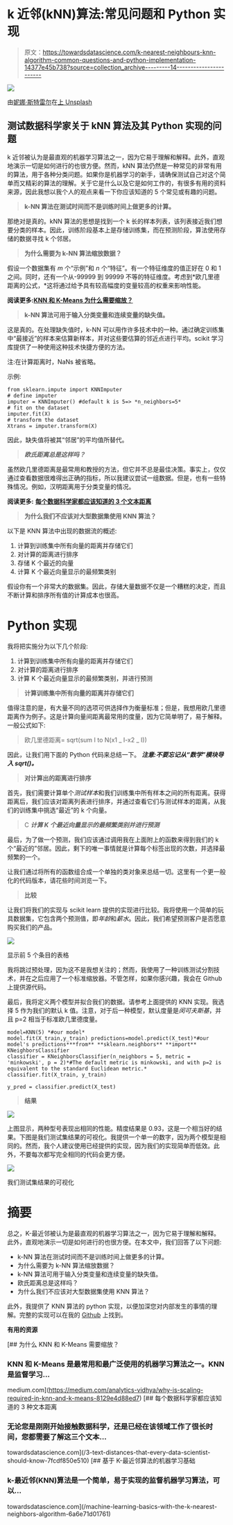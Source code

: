 # k 近邻(kNN)算法:常见问题和 Python 实现

> 原文：<https://towardsdatascience.com/k-nearest-neighbours-knn-algorithm-common-questions-and-python-implementation-14377e45b738?source=collection_archive---------14----------------------->

![](img/6e168a483a69c708ea6d329d6014e09b.png)

由[妮娜·斯特雷尔](https://unsplash.com/@ninastrehl)在[上 Unsplash](https://unsplash.com/?utm_source=medium&utm_medium=referral)

## 测试数据科学家关于 kNN 算法及其 Python 实现的问题

k 近邻被认为是最直观的机器学习算法之一，因为它易于理解和解释。此外，直观地演示一切是如何进行的也很方便。然而，kNN 算法仍然是一种常见的非常有用的算法，用于各种分类问题。如果你是机器学习的新手，请确保测试自己对这个简单而又精彩的算法的理解。关于它是什么以及它是如何工作的，有很多有用的资料来源，因此我想以我个人的观点来看一下你应该知道的 5 个常见或有趣的问题。

> **k-NN 算法在测试时间而不是训练时间上做更多的计算。**

那绝对是真的。kNN 算法的思想是找到一个 k 长的样本列表，该列表接近我们想要分类的样本。因此，训练阶段基本上是存储训练集，而在预测阶段，算法使用存储的数据寻找 k 个邻居。

> **为什么需要为 k-NN 算法缩放数据？**

假设一个数据集有 *m* 个“示例”和 *n* 个“特征”。有一个特征维度的值正好在 0 和 1 之间。同时，还有一个从-99999 到 99999 不等的特征维度。考虑到*欧几里德距离的公式，*这将通过给予具有较高幅度的变量较高的权重来影响性能。

**阅读更多:**[**KNN 和 K-Means 为什么需要缩放？**](https://medium.com/analytics-vidhya/why-is-scaling-required-in-knn-and-k-means-8129e4d88ed7)

> **k-NN 算法可用于输入分类变量和连续变量的缺失值。**

这是真的。在处理缺失值时，k-NN 可以用作许多技术中的一种。通过确定训练集中“最接近”的样本来估算新样本，并对这些要估算的邻近点进行平均。scikit 学习库提供了一种使用这种技术快捷方便的方法。

注:在计算距离时，NaNs 被省略。

示例:

```
from sklearn.impute import KNNImputer
# define imputer
imputer = KNNImputer() #default k is 5=> *n_neighbors=5*
# fit on the dataset
imputer.fit(X)
# transform the dataset
Xtrans = imputer.transform(X)
```

因此，缺失值将被其“邻居”的平均值所替代。

> ***欧氏距离总是这样吗？***

虽然欧几里德距离是最常用和教授的方法，但它并不总是最佳决策。事实上，仅仅通过查看数据很难得出正确的指标，所以我建议尝试一组数据。但是，也有一些特殊情况。例如，汉明距离用于分类变量的情况。

**阅读更多:** [**每个数据科学家都应该知道的 3 个文本距离**](/3-text-distances-that-every-data-scientist-should-know-7fcdf850e510)

> **为什么我们不应该对大型数据集使用 KNN 算法？**

以下是 KNN 算法中出现的数据流的概述:

1.  计算到训练集中所有向量的距离并存储它们
2.  对计算的距离进行排序
3.  存储 K 个最近的向量
4.  计算 K 个最近向量显示的最频繁类别

假设你有一个非常大的数据集。因此，存储大量数据不仅是一个糟糕的决定，而且不断计算和排序所有值的计算成本也很高。

# Python 实现

我将把实施分为以下几个阶段:

1.  计算到训练集中所有向量的距离并存储它们
2.  对计算的距离进行排序
3.  计算 K 个最近向量显示的最频繁类别，并进行预测

> **计算训练集中所有向量的距离并存储它们**

值得注意的是，有大量不同的选项可供选择作为衡量标准；但是，我想用欧几里德距离作为例子。这是计算向量间距离最常用的度量，因为它简单明了，易于解释。一般公式如下:

> 欧几里德距离= sqrt(sum I to N(x1 _ I-x2 _ I))

因此，让我们用下面的 Python 代码来总结一下。 ***注意:不要忘记从“数学”模块导入 sqrt()。***

> **对计算出的距离进行排序**

首先，我们需要计算单个*测试样本*和我们训练集中所有样本之间的所有距离。获得距离后，我们应该对距离列表进行排序，并通过查看它们与测试样本的距离，从我们的训练集中挑选“最近”的 k 个向量。

> C ***计算 K 个最近向量显示的最频繁类别并进行预测***

最后，为了做一个预测，我们应该通过调用我在上面附上的函数来得到我们的 k 个“最近的”邻居。因此，剩下的唯一事情就是计算每个标签出现的次数，并选择最频繁的一个。

让我们通过将所有的函数组合成一个单独的类对象来总结一切。这里有一个更一般化的代码版本，请花些时间浏览一下。

> **比较**

让我们将我们的实现与 scikit learn 提供的实现进行比较。我将使用一个简单的玩具数据集，它包含两个预测值，即*年龄*和*薪水*。因此，我们希望预测客户是否愿意购买我们的产品。

![](img/d82926573f8a804e6bfa44d7d2897aa1.png)

显示前 5 个条目的表格

我将跳过预处理，因为这不是我想关注的；然而，我使用了一种训练测试分割技术，并在之后应用了一个标准缩放器。不管怎样，如果你感兴趣，我会在 Github 上提供源代码。

最后，我将定义两个模型并拟合我们的数据。请参考上面提供的 KNN 实现。我选择 5 作为我们的默认 k 值。注意，对于后一种模型，默认度量是*闵可夫斯基*，并且 p=2 相当于标准欧几里德度量。

```
model=KNN(5) *#our model* 
model.fit(X_train,y_train) predictions=model.predict(X_test)*#our model's predictions***from** **sklearn.neighbors** **import** KNeighborsClassifier
classifier = KNeighborsClassifier(n_neighbors = 5, metric = 'minkowski', p = 2)*#The default metric is minkowski, and with p=2 is equivalent to the standard Euclidean metric.*
classifier.fit(X_train, y_train)

y_pred = classifier.predict(X_test)
```

> **结果**

![](img/9a231597960a42ded116114a93b59dab.png)

上图显示，两种型号表现出相同的性能。精度结果是 0.93，这是一个相当好的结果。下图是我们测试集结果的可视化。我提供一个单一的数字，因为两个模型是相同的。然而，我个人建议使用已经提供的实现，因为我们的实现简单而低效。此外，不要每次都写完全相同的代码会更方便。

![](img/bc26accd398968b78091d40f1e4e6743.png)

我们测试集结果的可视化

# 摘要

总之，K-最近邻被认为是最直观的机器学习算法之一，因为它易于理解和解释。此外，直观地演示一切是如何进行的也很方便。在本文中，我们回答了以下问题:

*   k-NN 算法在测试时间而不是训练时间上做更多的计算。
*   为什么需要为 k-NN 算法缩放数据？
*   k-NN 算法可用于输入分类变量和连续变量的缺失值。
*   欧氏距离总是这样吗？
*   为什么我们不应该对大型数据集使用 KNN 算法？

此外，我提供了 KNN 算法的 python 实现，以便加深您对内部发生的事情的理解。完整的实现可以在我的 [Github](https://github.com/chingisooinar/KNN-python-implementation) 上找到。

**有用的资源**

[](https://medium.com/analytics-vidhya/why-is-scaling-required-in-knn-and-k-means-8129e4d88ed7) [## 为什么 KNN 和 K-Means 需要缩放？

### KNN 和 K-Means 是最常用和最广泛使用的机器学习算法之一。KNN 是监督学习…

medium.com](https://medium.com/analytics-vidhya/why-is-scaling-required-in-knn-and-k-means-8129e4d88ed7) [](/3-text-distances-that-every-data-scientist-should-know-7fcdf850e510) [## 每个数据科学家都应该知道的 3 种文本距离

### 无论您是刚刚开始接触数据科学，还是已经在该领域工作了很长时间，您都需要了解这三个文本…

towardsdatascience.com](/3-text-distances-that-every-data-scientist-should-know-7fcdf850e510) [](/machine-learning-basics-with-the-k-nearest-neighbors-algorithm-6a6e71d01761) [## 基于 K-最近邻算法的机器学习基础

### k-最近邻(KNN)算法是一个简单，易于实现的监督机器学习算法，可以…

towardsdatascience.com](/machine-learning-basics-with-the-k-nearest-neighbors-algorithm-6a6e71d01761)